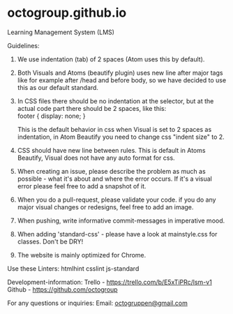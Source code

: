 # octogroup.github.io
Learning Management System (LMS)

Guidelines:

1.  We use indentation (tab) of 2 spaces (Atom uses this by default).

2.  Both Visuals and Atoms (beautify plugin) uses new line after major tags like for example after /head and before body,
    so we have decided to use this as our default standard.

3.  In CSS files there should be no indentation at the selector, but at the actual code part there should be 2 spaces,
    like this:<br>
    footer {
      display: none;
    }

    This is the default behavior in css when Visual is set to 2 spaces as indentation, in Atom Beautify you need to change
    css "indent size" to 2.

4.  CSS should have new line between rules. This is default in Atoms Beautify, Visual does not have any auto format for css.

5.  When creating an issue, please describe the problem as much as possible - what it's about and where the error occurs.
    If it's a    visual error please feel free to add a snapshot of it.

6.  When you do a pull-request, please validate your code. if you do any major visual changes or redesigns, feel free to add an image.

7.  When pushing, write informative commit-messages in imperative mood.

8.  When adding 'standard-css' - please have a look at mainstyle.css for classes. Don't be DRY!

9.  The website is mainly optimized for Chrome.

Use these Linters:
    htmlhint
    csslint
    js-standard

Development-information:
Trello - https://trello.com/b/E5xTiPRc/lsm-v1
Github - https://github.com/octogroup

For any questions or inquiries: Email: octogruppen@gmail.com
